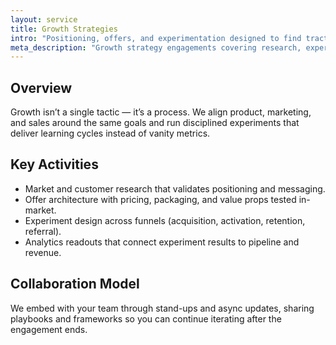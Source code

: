 ```yaml
---
layout: service
title: Growth Strategies
intro: "Positioning, offers, and experimentation designed to find traction and scale what works."
meta_description: "Growth strategy engagements covering research, experimentation, and go-to-market iteration."
---
```


## Overview

Growth isn’t a single tactic — it’s a process. We align product, marketing, and sales around the same goals and run disciplined experiments that deliver learning cycles instead of vanity metrics.

## Key Activities

- Market and customer research that validates positioning and messaging.
- Offer architecture with pricing, packaging, and value props tested in-market.
- Experiment design across funnels (acquisition, activation, retention, referral).
- Analytics readouts that connect experiment results to pipeline and revenue.

## Collaboration Model

We embed with your team through stand-ups and async updates, sharing playbooks and frameworks so you can continue iterating after the engagement ends.
